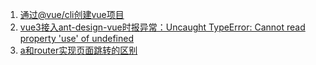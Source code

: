 1. [通过@vue/cli创建vue项目](./创建vue3项目.md)
2. [vue3接入ant-design-vue时报异常：Uncaught TypeError: Cannot read property 'use' of undefined](./vue3使用antd-design-vue.md)
3. [a和router实现页面跳转的区别](./a和router实现页面跳转的区别.md)